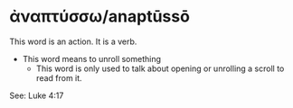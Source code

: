 # ἀναπτύσσω/anaptūssō 
This word is an action. It is a verb.

* This word means to unroll something
    * This word is only used to talk about opening or unrolling a scroll to read from it. 

See: Luke 4:17

